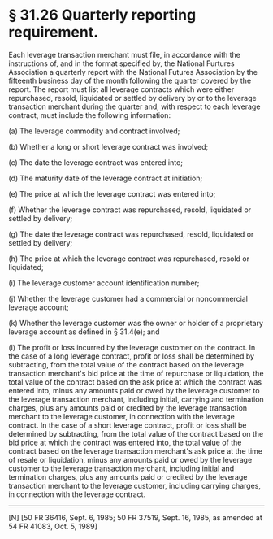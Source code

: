# § 31.26   Quarterly reporting requirement.

Each leverage transaction merchant must file, in accordance with the instructions of, and in the format specified by, the National Furtures Association a quarterly report with the National Futures Association by the fifteenth business day of the month following the quarter covered by the report. The report must list all leverage contracts which were either repurchased, resold, liquidated or settled by delivery by or to the leverage transaction merchant during the quarter and, with respect to each leverage contract, must include the following information:


(a) The leverage commodity and contract involved;


(b) Whether a long or short leverage contract was involved;


(c) The date the leverage contract was entered into;


(d) The maturity date of the leverage contract at initiation;


(e) The price at which the leverage contract was entered into;


(f) Whether the leverage contract was repurchased, resold, liquidated or settled by delivery;


(g) The date the leverage contract was repurchased, resold, liquidated or settled by delivery;


(h) The price at which the leverage contract was repurchased, resold or liquidated;


(i) The leverage customer account identification number;


(j) Whether the leverage customer had a commercial or noncommercial leverage account;


(k) Whether the leverage customer was the owner or holder of a proprietary leverage account as defined in § 31.4(e); and


(l) The profit or loss incurred by the leverage customer on the contract. In the case of a long leverage contract, profit or loss shall be determined by subtracting, from the total value of the contract based on the leverage transaction merchant's bid price at the time of repurchase or liquidation, the total value of the contract based on the ask price at which the contract was entered into, minus any amounts paid or owed by the leverage customer to the leverage transaction merchant, including initial, carrying and termination charges, plus any amounts paid or credited by the leverage transaction merchant to the leverage customer, in connection with the leverage contract. In the case of a short leverage contract, profit or loss shall be determined by subtracting, from the total value of the contract based on the bid price at which the contract was entered into, the total value of the contract based on the leverage transaction merchant's ask price at the time of resale or liquidation, minus any amounts paid or owed by the leverage customer to the leverage transaction merchant, including initial and termination charges, plus any amounts paid or credited by the leverage transaction merchant to the leverage customer, including carrying charges, in connection with the leverage contract.



---

[N] [50 FR 36416, Sept. 6, 1985; 50 FR 37519, Sept. 16, 1985, as amended at 54 FR 41083, Oct. 5, 1989]




